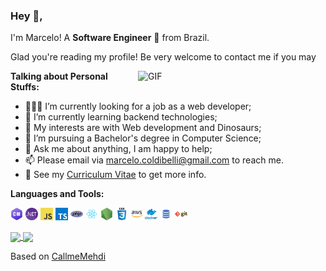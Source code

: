 ### Hey 👋,
I'm Marcelo! A **Software Engineer** 🚀 from Brazil.


Glad you're reading my profile! Be very welcome to contact me if you may

  <img align="right" alt="GIF" width="300px" src="https://media.tenor.com/nIPLRnaTx7gAAAAC/trex-pc.gif" />

**Talking about Personal Stuffs:**

- 👨🏽‍💻 I’m currently looking for a job as a web developer;
- 🌱 I’m currently learning backend technologies; 
- 🤔 My interests are with Web development and Dinosaurs;
- 💼 I’m pursuing a Bachelor's degree in Computer Science;
- 💬 Ask me about anything, I am happy to help;
- 📫 Please email via marcelo.coldibelli@gmail.com to reach me.
- 📝 See my [Curriculum Vitae](https://www.figma.com/design/5TRPw1bsFva63OdhotT9Jo/Curr%C3%ADculo-para-ATS---Fullstack?node-id=2%3A3&t=yKKhzEWBgB1GgdX0-1) to get more info.


**Languages and Tools:**  

<code><img height="20" src="https://raw.githubusercontent.com/github/explore/80688e429a7d4ef2fca1e82350fe8e3517d3494d/topics/csharp/csharp.png"></code>
<code><img height="20" src="https://raw.githubusercontent.com/github/explore/80688e429a7d4ef2fca1e82350fe8e3517d3494d/topics/dotnet/dotnet.png"></code>
<code><img height="20" src="https://raw.githubusercontent.com/github/explore/80688e429a7d4ef2fca1e82350fe8e3517d3494d/topics/javascript/javascript.png"></code>
<code><img height="20" src="https://raw.githubusercontent.com/github/explore/80688e429a7d4ef2fca1e82350fe8e3517d3494d/topics/typescript/typescript.png"></code>
<code><img height="20" src="https://raw.githubusercontent.com/github/explore/80688e429a7d4ef2fca1e82350fe8e3517d3494d/topics/php/php.png"></code>
<code><img height="20" src="https://raw.githubusercontent.com/github/explore/80688e429a7d4ef2fca1e82350fe8e3517d3494d/topics/react/react.png"></code>
<code><img height="20" src="https://raw.githubusercontent.com/github/explore/80688e429a7d4ef2fca1e82350fe8e3517d3494d/topics/nodejs/nodejs.png"></code>
<code><img height="20" src="https://raw.githubusercontent.com/github/explore/80688e429a7d4ef2fca1e82350fe8e3517d3494d/topics/css/css.png"></code>
<code><img height="20" src="https://raw.githubusercontent.com/github/explore/80688e429a7d4ef2fca1e82350fe8e3517d3494d/topics/aws/aws.png"></code>
<code><img height="20" src="https://raw.githubusercontent.com/github/explore/80688e429a7d4ef2fca1e82350fe8e3517d3494d/topics/docker/docker.png"></code>
<code><img height="20" src="https://raw.githubusercontent.com/github/explore/80688e429a7d4ef2fca1e82350fe8e3517d3494d/topics/sql/sql.png"></code>
<code><img height="20" src="https://raw.githubusercontent.com/github/explore/80688e429a7d4ef2fca1e82350fe8e3517d3494d/topics/git/git.png"></code>


<a href="https://github.com/anuraghazra/github-readme-stats">
  <img height=200 align="center" src="https://github-readme-stats.vercel.app/api?username=mcoldibelli" />
</a>
<a href="https://github.com/anuraghazra/convoychat">
  <img height=200 align="center" src="https://github-readme-stats.vercel.app/api/top-langs?username=mcoldibelli&layout=compact&langs_count=8&card_width=320" />
</a>

  



Based on [CallmeMehdi](https://github.com/CallmeMehdi)
